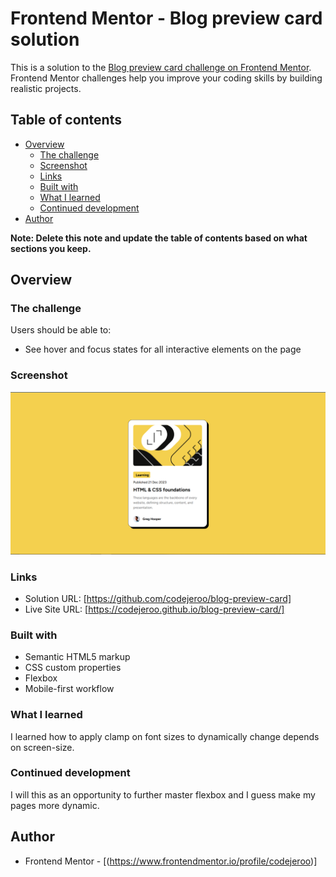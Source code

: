 # Frontend Mentor - Blog preview card solution

This is a solution to the [Blog preview card challenge on Frontend Mentor](https://www.frontendmentor.io/challenges/blog-preview-card-ckPaj01IcS). Frontend Mentor challenges help you improve your coding skills by building realistic projects. 

## Table of contents

- [Overview](#overview)
  - [The challenge](#the-challenge)
  - [Screenshot](#screenshot)
  - [Links](#links)
  - [Built with](#built-with)
  - [What I learned](#what-i-learned)
  - [Continued development](#continued-development)
- [Author](#author)

**Note: Delete this note and update the table of contents based on what sections you keep.**

## Overview

### The challenge

Users should be able to:

- See hover and focus states for all interactive elements on the page

### Screenshot

![](./screenshot.jpg)

### Links

- Solution URL: [https://github.com/codejeroo/blog-preview-card]
- Live Site URL: [https://codejeroo.github.io/blog-preview-card/]


### Built with

- Semantic HTML5 markup
- CSS custom properties
- Flexbox
- Mobile-first workflow

### What I learned

I learned how to apply clamp on font sizes to dynamically change depends on screen-size.

### Continued development

I will this as an opportunity to further master flexbox and I guess make my pages more dynamic. 


## Author
- Frontend Mentor - [(https://www.frontendmentor.io/profile/codejeroo)]
